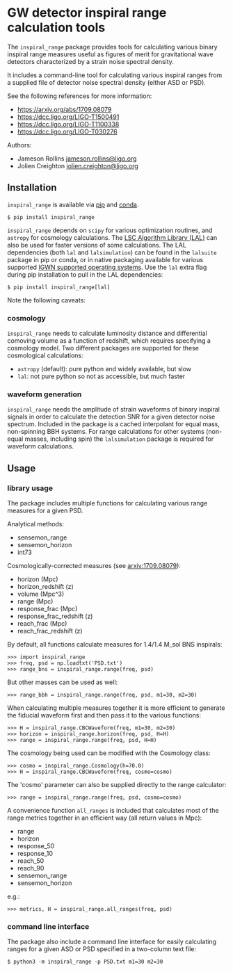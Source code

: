 # GW detector inspiral range calculation tools

The `inspiral_range` package provides tools for calculating various
binary inspiral range measures useful as figures of merit for
gravitational wave detectors characterized by a strain noise spectral
density.

It includes a command-line tool for calculating various inspiral
ranges from a supplied file of detector noise spectral density (either
ASD or PSD).

See the following references for more information:

* https://arxiv.org/abs/1709.08079
* https://dcc.ligo.org/LIGO-T1500491
* https://dcc.ligo.org/LIGO-T1100338
* https://dcc.ligo.org/LIGO-T030276

Authors:

* Jameson Rollins <jameson.rollins@ligo.org>
* Jolien Creighton <jolien.creighton@ligo.org>


## Installation

`inspiral_range` is available via
[pip](https://pypi.org/project/inspiral-range/) and
[conda](https://anaconda.org/conda-forge/inspiral-range).

    $ pip install inspiral_range

`inspiral_range` depends on `scipy` for various optimization routines,
and `astropy` for cosmology calculations.  The [LSC Algorithm Library
(LAL)](https://wiki.ligo.org/Computing/LALSuite) can also be used for
faster versions of some calculations.  The LAL dependencies (both
`lal` and `lalsimulation`) can be found in the `lalsuite` package in
pip or conda, or in native packaging available for various supported
[IGWN supported operating
systems](https://computing.docs.ligo.org/guide/software/installation/).
Use the `lal` extra flag during pip installation to pull in the LAL
dependencies:

    $ pip install inspiral_range[lal]

Note the following caveats:


### cosmology

`inspiral_range` needs to calculate luminosity distance and
differential comoving volume as a function of redshift, which requires
specifying a cosmology model.  Two different packages are supported
for these cosmological calculations:

* `astropy` (default): pure python and widely available, but slow
* `lal`: not pure python so not as accessible, but much faster


### waveform generation

`inspiral_range` needs the amplitude of strain waveforms of binary
inspiral signals in order to calculate the detection SNR for a given
detector noise spectrum.  Included in the package is a cached
interpolant for equal mass, non-spinning BBH systems.  For range
calculations for other systems (non-equal masses, including spin) the
`lalsimulation` package is required for waveform calculations.


## Usage

### library usage

The package includes multiple functions for calculating various range
measures for a given PSD.

Analytical methods:

* sensemon_range
* sensemon_horizon
* int73

Cosmologically-corrected measures (see
[arxiv:1709.08079](https://arxiv.org/abs/1709.08079)):

* horizon (Mpc)
* horizon_redshift (z)
* volume (Mpc^3)
* range (Mpc)
* response_frac (Mpc)
* response_frac_redshift (z)
* reach_frac (Mpc)
* reach_frac_redshift (z)

By default, all functions calculate measures for 1.4/1.4 M_sol BNS
inspirals:

    >>> import inspiral_range
    >>> freq, psd = np.loadtxt('PSD.txt')
    >>> range_bns = inspiral_range.range(freq, psd)

But other masses can be used as well:

    >>> range_bbh = inspiral_range.range(freq, psd, m1=30, m2=30)

When calculating multiple measures together it is more efficient to
generate the fiducial waveform first and then pass it to the various
functions:

    >>> H = inspiral_range.CBCWaveform(freq, m1=30, m2=30)
    >>> horizon = inspiral_range.horizon(freq, psd, H=H)
    >>> range = inspiral_range.range(freq, psd, H=H)

The cosmology being used can be modified with the Cosmology class:

    >>> cosmo = inspiral_range.Cosmology(h=70.0)
    >>> H = inspiral_range.CBCWaveform(freq, cosmo=cosmo)

The 'cosmo' parameter can also be supplied directly to the range
calculator:

    >>> range = inspiral_range.range(freq, psd, cosmo=cosmo)

A convenience function `all_ranges` is included that calculates most
of the range metrics together in an efficient way (all return values
in Mpc):

* range
* horizon
* response_50
* response_10
* reach_50
* reach_90
* sensemon_range
* sensemon_horizon

e.g.:

    >>> metrics, H = inspiral_range.all_ranges(freq, psd)


### command line interface

The package also include a command line interface for easily
calculating ranges for a given ASD or PSD specified in a two-column
text file:

    $ python3 -m inspiral_range -p PSD.txt m1=30 m2=30
